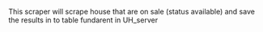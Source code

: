 This scraper will scrape house that are on sale (status available) and save the results in to table fundarent in UH_server 